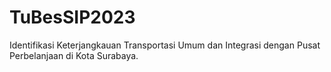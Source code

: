 # TuBesSIP2023
Identifikasi Keterjangkauan Transportasi Umum dan Integrasi dengan Pusat Perbelanjaan di Kota Surabaya.
